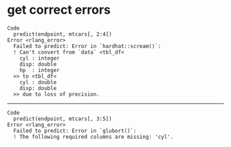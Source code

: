 # get correct errors

    Code
      predict(endpoint, mtcars[, 2:4])
    Error <rlang_error>
      Failed to predict: Error in `hardhat::scream()`:
      ! Can't convert from `data` <tbl_df<
        cyl : integer
        disp: double
        hp  : integer
      >> to <tbl_df<
        cyl : double
        disp: double
      >> due to loss of precision.

---

    Code
      predict(endpoint, mtcars[, 3:5])
    Error <rlang_error>
      Failed to predict: Error in `glubort()`:
      ! The following required columns are missing: 'cyl'.


